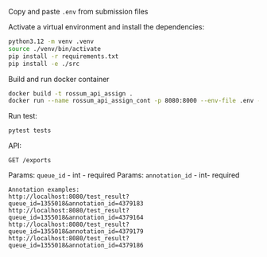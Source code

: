 Copy and paste `.env` from submission files


Activate a virtual environment and install the dependencies:

```bash
python3.12 -m venv .venv
source ./venv/bin/activate
pip install -r requirements.txt
pip install -e ./src   
```

Build and run docker container
```bash
docker build -t rossum_api_assign .    
docker run --name rossum_api_assign_cont -p 8080:8000 --env-file .env -v "$(pwd)/src:/src" -d rossum_api_assign
```


Run test:

```bash
pytest tests
```

API:

`GET /exports`

Params: `queue_id` - int - required
Params: `annotation_id` - int- required



```
Annotation examples:
http://localhost:8080/test_result?queue_id=1355018&annotation_id=4379183  
http://localhost:8080/test_result?queue_id=1355018&annotation_id=4379164
http://localhost:8080/test_result?queue_id=1355018&annotation_id=4379179
http://localhost:8080/test_result?queue_id=1355018&annotation_id=4379186
```
